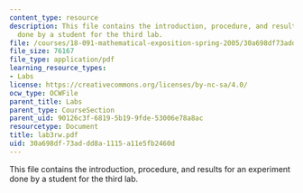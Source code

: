 ```yaml
---
content_type: resource
description: This file contains the introduction, procedure, and results for an experiment
  done by a student for the third lab.
file: /courses/18-091-mathematical-exposition-spring-2005/30a698df73addd8a1115a11e5fb2460d_lab3rw.pdf
file_size: 76167
file_type: application/pdf
learning_resource_types:
- Labs
license: https://creativecommons.org/licenses/by-nc-sa/4.0/
ocw_type: OCWFile
parent_title: Labs
parent_type: CourseSection
parent_uid: 90126c3f-6819-5b19-9fde-53006e78a8ac
resourcetype: Document
title: lab3rw.pdf
uid: 30a698df-73ad-dd8a-1115-a11e5fb2460d
---
```

This file contains the introduction, procedure, and results for an experiment done by a student for the third lab.